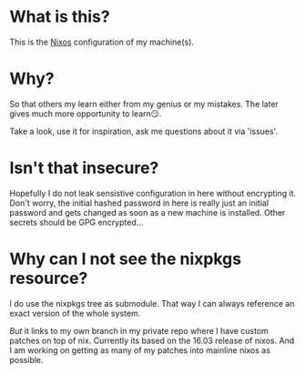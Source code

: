 # What is this?

This is the [Nixos](http://nixos.org) configuration of my machine(s).

# Why?

So that others my learn either from my genius or my mistakes. The later gives much more opportunity to learn😏.

Take a look, use it for inspiration, ask me questions about it via 'issues'.

# Isn't that insecure?

Hopefully I do not leak sensistive configuration in here without encrypting it. Don't worry, the initial hashed password in here is really just an initial password and gets changed as soon as a new machine is installed. Other secrets should be GPG encrypted…

# Why can I not see the nixpkgs resource?

I do use the nixpkgs tree as submodule. That way I can always reference an exact version of the whole system.

*But* it links to my own branch in my private repo where I have custom patches on top of nix. Currently its based on the 16.03 release of nixos. And I am working on getting as many of my patches into mainline nixos as possible.